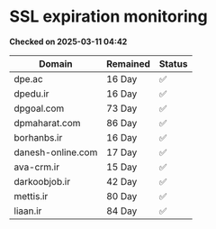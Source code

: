 # SSL expiration monitoring

**Checked on 2025-03-11 04:42**

| Domain | Remained | Status       |
|--------|----------|--------------|
| dpe.ac     | 16 Day   | ✅ |
| dpedu.ir     | 16 Day   | ✅ |
| dpgoal.com     | 73 Day   | ✅ |
| dpmaharat.com     | 86 Day   | ✅ |
| borhanbs.ir     | 16 Day   | ✅ |
| danesh-online.com     | 17 Day   | ✅ |
| ava-crm.ir     | 15 Day   | ✅ |
| darkoobjob.ir     | 42 Day   | ✅ |
| mettis.ir     | 80 Day   | ✅ |
| liaan.ir     | 84 Day   | ✅ |
